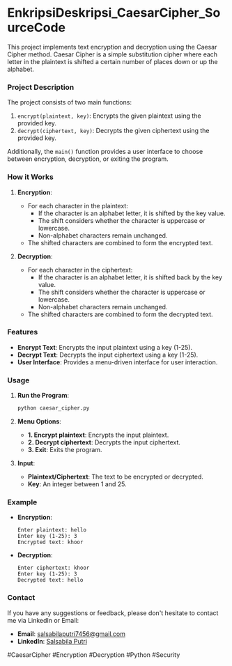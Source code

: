 # EnkripsiDeskripsi_CaesarCipher_SourceCode

This project implements text encryption and decryption using the Caesar Cipher method. Caesar Cipher is a simple substitution cipher where each letter in the plaintext is shifted a certain number of places down or up the alphabet.

### Project Description

The project consists of two main functions:
1. `encrypt(plaintext, key)`: Encrypts the given plaintext using the provided key.
2. `decrypt(ciphertext, key)`: Decrypts the given ciphertext using the provided key.

Additionally, the `main()` function provides a user interface to choose between encryption, decryption, or exiting the program.

### How it Works

1. **Encryption**:
    - For each character in the plaintext:
        - If the character is an alphabet letter, it is shifted by the key value.
        - The shift considers whether the character is uppercase or lowercase.
        - Non-alphabet characters remain unchanged.
    - The shifted characters are combined to form the encrypted text.

2. **Decryption**:
    - For each character in the ciphertext:
        - If the character is an alphabet letter, it is shifted back by the key value.
        - The shift considers whether the character is uppercase or lowercase.
        - Non-alphabet characters remain unchanged.
    - The shifted characters are combined to form the decrypted text.

### Features

- **Encrypt Text**: Encrypts the input plaintext using a key (1-25).
- **Decrypt Text**: Decrypts the input ciphertext using a key (1-25).
- **User Interface**: Provides a menu-driven interface for user interaction.

### Usage

1. **Run the Program**:
    ```bash
    python caesar_cipher.py
    ```
2. **Menu Options**:
    - **1. Encrypt plaintext**: Encrypts the input plaintext.
    - **2. Decrypt ciphertext**: Decrypts the input ciphertext.
    - **3. Exit**: Exits the program.

3. **Input**:
    - **Plaintext/Ciphertext**: The text to be encrypted or decrypted.
    - **Key**: An integer between 1 and 25.

### Example

- **Encryption**:
    ```plaintext
    Enter plaintext: hello
    Enter key (1-25): 3
    Encrypted text: khoor
    ```

- **Decryption**:
    ```plaintext
    Enter ciphertext: khoor
    Enter key (1-25): 3
    Decrypted text: hello
    ```

### Contact

If you have any suggestions or feedback, please don't hesitate to contact me via LinkedIn or Email:
- **Email**: salsabilaputri7456@gmail.com
- **LinkedIn**: [Salsabila Putri]([https://www.linkedin.com/in/your-profil](https://www.linkedin.com/in/salsabila-putri-2a003b280/)e)

#CaesarCipher #Encryption #Decryption #Python #Security
